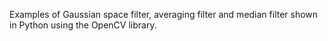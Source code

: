 Examples of Gaussian space filter, averaging filter and median filter shown in Python using the OpenCV library.
